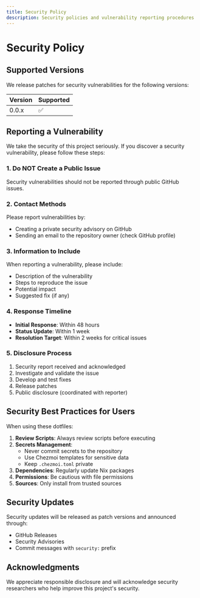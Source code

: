 ```yaml
---
title: Security Policy
description: Security policies and vulnerability reporting procedures
---
```


# Security Policy

## Supported Versions

We release patches for security vulnerabilities for the following versions:

| Version | Supported          |
| ------- | ------------------ |
| 0.0.x   | :white_check_mark: |

## Reporting a Vulnerability

We take the security of this project seriously. If you discover a security vulnerability, please follow these steps:

### 1. Do NOT Create a Public Issue

Security vulnerabilities should not be reported through public GitHub issues.

### 2. Contact Methods

Please report vulnerabilities by:
- Creating a private security advisory on GitHub
- Sending an email to the repository owner (check GitHub profile)

### 3. Information to Include

When reporting a vulnerability, please include:
- Description of the vulnerability
- Steps to reproduce the issue
- Potential impact
- Suggested fix (if any)

### 4. Response Timeline

- **Initial Response**: Within 48 hours
- **Status Update**: Within 1 week
- **Resolution Target**: Within 2 weeks for critical issues

### 5. Disclosure Process

1. Security report received and acknowledged
2. Investigate and validate the issue
3. Develop and test fixes
4. Release patches
5. Public disclosure (coordinated with reporter)

## Security Best Practices for Users

When using these dotfiles:

1. **Review Scripts**: Always review scripts before executing
2. **Secrets Management**:
   - Never commit secrets to the repository
   - Use Chezmoi templates for sensitive data
   - Keep `.chezmoi.toml` private
3. **Dependencies**: Regularly update Nix packages
4. **Permissions**: Be cautious with file permissions
5. **Sources**: Only install from trusted sources

## Security Updates

Security updates will be released as patch versions and announced through:
- GitHub Releases
- Security Advisories
- Commit messages with `security:` prefix

## Acknowledgments

We appreciate responsible disclosure and will acknowledge security researchers who help improve this project's security.
